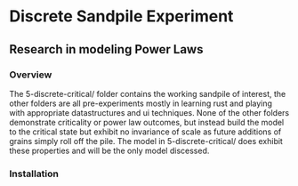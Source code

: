 # Discrete Sandpile Experiment
## Research in modeling Power Laws

### Overview
The 5-discrete-critical/ folder contains the working sandpile of interest, the other folders are all pre-experiments mostly in learning rust and playing with appropriate datastructures and ui techniques. None of the other folders demonstrate criticality or power law outcomes, but instead build the model to the critical state but exhibit no invariance of scale as future additions of grains simply roll off the pile. The model in 5-discrete-critical/ does exhibit these properties and will be the only model discessed.

### Installation 
